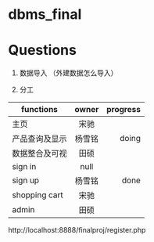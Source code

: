 # dbms_final
# Questions
1. 数据导入 （外建数据怎么导入）

2. 分工



| functions     | owner         | progress  |
| ------------- |:-------------:| -----:|
| 主页         | 宋驰 |  |
| 产品查询及显示         | 杨雪铭 | doing |
| 数据整合及可视    | 田硕      |   |
| sign in | null      |    |
| sign up | 杨雪铭      |    done |
| shopping cart | 宋驰      |     |
| admin | 田硕      |     |



http://localhost:8888/finalproj/register.php

